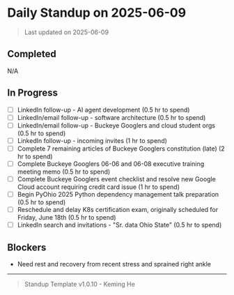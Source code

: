 # Daily Standup on 2025-06-09

> Last updated on 2025-06-09

## Completed

N/A

## In Progress

- [ ] LinkedIn follow-up - AI agent development (0.5 hr to spend)
- [ ] LinkedIn/email follow-up - software architecture (0.5 hr to spend)
- [ ] LinkedIn/email follow-up - Buckeye Googlers and cloud student orgs (0.5 hr to spend)
- [ ] LinkedIn follow-up - incoming invites (1 hr to spend)
- [ ] Complete 7 remaining articles of Buckeye Googlers constitution (late) (2 hr to spend)
- [ ] Complete Buckeye Googlers 06-06 and 06-08 executive training meeting memo (0.5 hr to spend)
- [ ] Complete Buckeye Googlers event checklist and resolve new Google Cloud account requiring credit card issue (1 hr to spend)
- [ ] Begin PyOhio 2025 Python dependency management talk preparation (0.5 hr to spend)
- [ ] Reschedule and delay K8s certification exam, originally scheduled for Friday, June 18th (0.5 hr to spend)
- [ ] LinkedIn search and invitations - "Sr. data Ohio State" (0.5 hr to spend)

## Blockers

- Need rest and recovery from recent stress and sprained right ankle

---

> Standup Template v1.0.10 - Keming He
